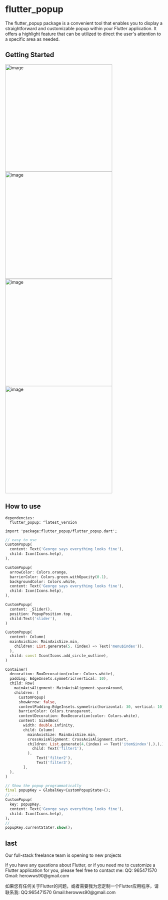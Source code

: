 # flutter_popup
The flutter_popup package is a convenient tool that enables you to display a straightforward and customizable popup within your Flutter application. It offers a highlight feature that can be utilized to direct the user's attention to a specific area as needed.

## Getting Started

<img width="342" alt="image" src="https://github.com/herowws/flutter_popup/assets/41428542/98c3d15e-323a-491e-a4e2-e7778c6330c7">
<img width="342" alt="image" src="https://github.com/herowws/flutter_popup/assets/41428542/c49daa76-de18-41df-806f-a734cd75b7a4">
<img width="342" alt="image" src="https://github.com/herowws/flutter_popup/assets/41428542/465dbd7c-7088-4b76-a2cc-83436c12dec6">
<img width="342" alt="image" src="https://github.com/herowws/flutter_popup/assets/41428542/c1ab417a-30b6-4f99-97c9-fbca4ccc697c">


## How to use
```
dependencies:
  flutter_popup: ^latest_version
```

```
import 'package:flutter_popup/flutter_popup.dart';
```
```dart
// easy to use
CustomPopup(
  content: Text('George says everything looks fine'),
  child: Icon(Icons.help),
),

CustomPopup(
  arrowColor: Colors.orange,
  barrierColor: Colors.green.withOpacity(0.1),
  backgroundColor: Colors.white,
  content: Text('George says everything looks fine'),
  child: Icon(Icons.help),
),

CustomPopup(
  content: _Slider(),
  position: PopupPosition.top,
  child:Text('slider'),
)

CustomPopup(
  content: Column(
  mainAxisSize: MainAxisSize.min,
    children: List.generate(5, (index) => Text('menu$index')),
  ),
  child: const Icon(Icons.add_circle_outline),
)

Container(
  decoration: BoxDecoration(color: Colors.white),
  padding: EdgeInsets.symmetric(vertical: 10),
  child: Row(
    mainAxisAlignment: MainAxisAlignment.spaceAround,
    children: [
      CustomPopup(
      showArrow: false,
      contentPadding:EdgeInsets.symmetric(horizontal: 30, vertical: 10),
      barrierColor: Colors.transparent,
      contentDecoration: BoxDecoration(color: Colors.white),
      content: SizedBox(
        width: double.infinity,
        child: Column(
          mainAxisSize: MainAxisSize.min,
          crossAxisAlignment: CrossAxisAlignment.start,
          children: List.generate(4,(index) => Text('item$index'),),),),
            child: Text('filter1'),
          ),
              Text('filter2'),
              Text('filter3'),
        ],
  ),
)

// Show the popup programmatically
final popupKey = GlobalKey<CustomPopupState>();
// ...
CustomPopup(
  key: popupKey,
  content: Text('George says everything looks fine'),
  child: Icon(Icons.help),
);
// ...
popupKey.currentState?.show();
```


## last
<p>Our full-stack freelance team is opening to new projects</p>
<p>If you have any questions about Flutter, or if you need me to customize a Flutter application for you, please feel free to contact me:
QQ: 965471570 Gmail: herowws90@gmail.com</p>
<p>如果您有任何关于Flutter的问题，或者需要我为您定制一个Flutter应用程序，请联系我: QQ:965471570  Gmail:herowws90@gmail.com</p>
